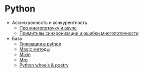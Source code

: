 # Python

* Ассинхронность и конкурентность
    * [Про многопоточку и async](https://github.com/babtiss/cheat-sheet/tree/master/python/async)
    * [Примитивы синхронизации и ошибки многопоточности](https://github.com/babtiss/cheat-sheet/tree/master/python/prim)
* База
    * [Типизация в python](https://github.com/babtiss/cheat-sheet/tree/master/python/type)
    * [Magic методы](https://github.com/babtiss/cheat-sheet/tree/master/python/magic_method)
    * [Mixin](https://github.com/babtiss/cheat-sheet/tree/master/python/mixin)
    * [Mro](https://github.com/babtiss/cheat-sheet/tree/master/python/mro)
    * [Python wheels & poetry](https://github.com/babtiss/cheat-sheet/tree/master/python/wheels)